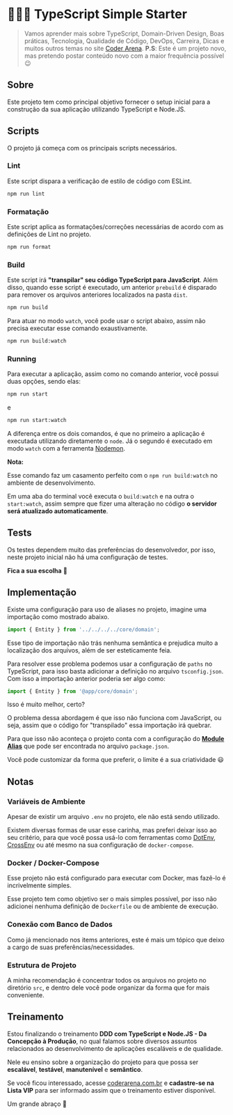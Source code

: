 # 👨🏻‍💻 TypeScript Simple Starter

> Vamos aprender mais sobre TypeScript, Domain-Driven Design, Boas práticas, Tecnologia, Qualidade de Código, DevOps, Carreira, Dicas e muitos outros temas no site [Coder Arena](https://coderarena.com.br/).
> **P.S**: Este é um projeto novo, mas pretendo postar conteúdo novo com a maior frequência possível 😉

## Sobre

Este projeto tem como principal objetivo fornecer o setup inicial para a construção da sua aplicação utilizando TypeScript e Node.JS.

## Scripts

O projeto já começa com os principais scripts necessários.

### Lint

Este script dispara a verificação de estilo de código com ESLint.

```bash
npm run lint
```

### Formatação

Este script aplica as formatações/correções necessárias de acordo com as definições de Lint no projeto.

```bash
npm run format
```

### Build

Este script irá **"transpilar" seu código TypeScript para JavaScript**. Além disso, quando esse script é executado, um anterior `prebuild` é disparado para remover os arquivos anteriores localizados na pasta `dist`.

```bash
npm run build
```

Para atuar no modo `watch`, você pode usar o script abaixo, assim não precisa executar esse comando exaustivamente.

```bash
npm run build:watch
```

### Running

Para executar a aplicação, assim como no comando anterior, você possui duas opções, sendo elas:

```bash
npm run start
```

e

```bash
npm run start:watch
```

A diferença entre os dois comandos, é que no primeiro a aplicação é executada utilizando diretamente o `node`. Já o segundo é executado em modo `watch` com a ferramenta [Nodemon](https://nodemon.io/).

**Nota:**

Esse comando faz um casamento perfeito com o `npm run build:watch` no ambiente de desenvolvimento.

Em uma aba do terminal você executa o `build:watch` e na outra o `start:watch`, assim sempre que fizer uma alteração no código **o servidor será atualizado automaticamente**.

## Tests

Os testes dependem muito das preferências do desenvolvedor, por isso, neste projeto inicial não há uma configuração de testes.

**Fica a sua escolha** 🚀

## Implementação

Existe uma configuração para uso de aliases no projeto, imagine uma importação como mostrado abaixo.

```ts
import { Entity } from '../../../../core/domain';
```

Esse tipo de importação não trás nenhuma semântica e prejudica muito a localização dos arquivos, além de ser esteticamente feia.

Para resolver esse problema podemos usar a configuração de `paths` no TypeScript, para isso basta adicionar a definição no arquivo `tsconfig.json`. Com isso a importação anterior poderia ser algo como:

```ts
import { Entity } from '@app/core/domain';
```

Isso é muito melhor, certo?

O problema dessa abordagem é que isso não funciona com JavaScript, ou seja, assim que o código for "transpilado" essa importação irá quebrar.

Para que isso não aconteça o projeto conta com a configuração do [**Module Alias**](https://github.com/ilearnio/module-alias) que pode ser encontrada no arquivo `package.json`.

Você pode customizar da forma que preferir, o limite é a sua criatividade 😃

## Notas

### Variáveis de Ambiente

Apesar de existir um arquivo `.env` no projeto, ele não está sendo utilizado.

Existem diversas formas de usar esse carinha, mas preferi deixar isso ao seu critério, para que você possa usá-lo com ferramentas como [DotEnv](https://github.com/motdotla/dotenv), [CrossEnv](https://github.com/kentcdodds/cross-env) ou até mesmo na sua configuração de `docker-compose`.

### Docker / Docker-Compose

Esse projeto não está configurado para executar com Docker, mas fazê-lo é incrivelmente simples.

Esse projeto tem como objetivo ser o mais simples possível, por isso não adicionei nenhuma definição de `Dockerfile` ou de ambiente de execução.

### Conexão com Banco de Dados

Como já mencionado nos items anteriores, este é mais um tópico que deixo a cargo de suas preferências/necessidades. 

### Estrutura de Projeto

A minha recomendação é concentrar todos os arquivos no projeto no diretório `src`, e dentro dele você pode organizar da forma que for mais conveniente.

## Treinamento

Estou finalizando o treinamento **DDD com TypeScript e Node.JS - Da Concepção à Produção**, no qual falamos sobre diversos assuntos relacionados ao desenvolvimento de aplicações escaláveis e de qualidade.

Nele eu ensino sobre a organização do projeto para que possa ser **escalável**, **testável**, **manutenível** e **semântico**.

Se você ficou interessado, acesse [coderarena.com.br](https://coderarena.com.br) e **cadastre-se na Lista VIP** para ser informado assim que o treinamento estiver disponível.

Um grande abraço 🤗 
